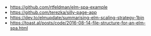 - https://github.com/rtfeldman/elm-spa-example
- https://github.com/terezka/silly-page-app
- https://dev.to/elmupdate/summarising-elm-scaling-strategy-1bjn
- https://toast.al/posts/code/2016-08-14-file-structure-for-an-elm-spa.html
